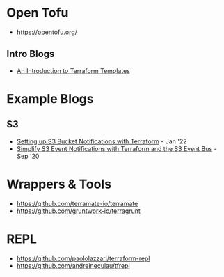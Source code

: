 # Open Tofu
- https://opentofu.org/

## Intro Blogs
- [An Introduction to Terraform Templates](https://faun.pub/an-introduction-to-terraform-templates-a458d813fe95)

# Example Blogs

## S3
- [Setting up S3 Bucket Notifications with Terraform](https://francescoboffa.com/s3-bucket-notifications/) - Jan '22
- [Simplify S3 Event Notifications with Terraform and the S3 Event Bus](https://medium.com/@chrisdornsife/simplify-s3-event-notifications-with-terraform-and-the-s3-event-bus-e77a128be67c) - Sep '20

# Wrappers & Tools
- https://github.com/terramate-io/terramate
- https://github.com/gruntwork-io/terragrunt 

# REPL
- https://github.com/paololazzari/terraform-repl
- https://github.com/andreineculau/tfrepl
